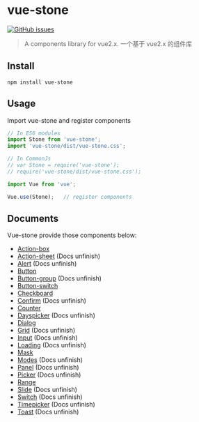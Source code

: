# vue-stone
[![GitHub issues](https://img.shields.io/github/issues/JD-Smart-FE/vue-stone.svg?style=flat-square)](https://github.com/JD-Smart-FE/vue-stone/issues)
> A components library for vue2.x. 一个基于 vue2.x 的组件库


## Install
`npm install vue-stone`

## Usage

Import vue-stone and register components

```js
// In ES6 modules
import Stone from 'vue-stone';
import 'vue-stone/dist/vue-stone.css';

// In CommonJs
// var Stone = require('vue-stone');
// require('vue-stone/dist/vue-stone.css');

import Vue from 'vue';

Vue.use(Stone);   // register components
```

## Documents
Vue-stone provide those components below:

- [Action-box](./wiki/doc-action-box.md)
- [Action-sheet]() (Docs unfinish)
- [Alert]() (Docs unfinish)
- [Button](./wiki/doc-button.md)
- [Button-group](./wiki/doc-button-group.md) (Docs unfinish)
- [Button-switch](./wiki/doc-button-switch.md)
- [Checkboard](./wiki/doc-checkboard.md)
- [Confirm]() (Docs unfinish)
- [Counter](./wiki/doc-counter.md)
- [Dayspicker]() (Docs unfinish)
- [Dialog](./wiki/doc-dialog.md)
- [Grid]() (Docs unfinish)
- [Input]() (Docs unfinish)
- [Loading]() (Docs unfinish)
- [Mask](./wiki/doc-mask.md)
- [Modes]() (Docs unfinish)
- [Panel]() (Docs unfinish)
- [Picker]() (Docs unfinish)
- [Range](./wiki/doc-range.md)
- [Slide]() (Docs unfinish)
- [Switch]() (Docs unfinish)
- [Timepicker]() (Docs unfinish)
- [Toast]() (Docs unfinish)
